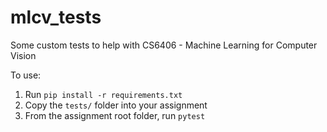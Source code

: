 # mlcv_tests
Some custom tests to help with CS6406 - Machine Learning for Computer Vision

To use:
1. Run `pip install -r requirements.txt`
2. Copy the `tests/` folder into your assignment
3. From the assignment root folder, run `pytest`
